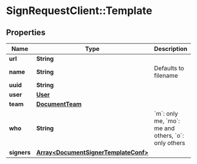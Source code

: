 # SignRequestClient::Template

## Properties
Name | Type | Description | Notes
------------ | ------------- | ------------- | -------------
**url** | **String** |  | [optional] 
**name** | **String** | Defaults to filename | [optional] 
**uuid** | **String** |  | [optional] 
**user** | [**User**](User.md) |  | [optional] 
**team** | [**DocumentTeam**](DocumentTeam.md) |  | [optional] 
**who** | **String** | &#x60;m&#x60;: only me, &#x60;mo&#x60;: me and others, &#x60;o&#x60;: only others | [optional] 
**signers** | [**Array&lt;DocumentSignerTemplateConf&gt;**](DocumentSignerTemplateConf.md) |  | [optional] 


